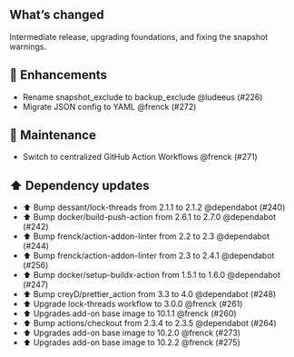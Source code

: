 ## What’s changed

Intermediate release, upgrading foundations, and fixing the snapshot warnings.

## 🚀 Enhancements

- Rename snapshot_exclude to backup_exclude @ludeeus (#226)
- Migrate JSON config to YAML @frenck (#272)

## 🧰 Maintenance

- Switch to centralized GitHub Action Workflows @frenck (#271)

## ⬆️ Dependency updates

- ⬆️ Bump dessant/lock-threads from 2.1.1 to 2.1.2 @dependabot (#240)
- ⬆️ Bump docker/build-push-action from 2.6.1 to 2.7.0 @dependabot (#242)
- ⬆️ Bump frenck/action-addon-linter from 2.2 to 2.3 @dependabot (#244)
- ⬆️ Bump frenck/action-addon-linter from 2.3 to 2.4.1 @dependabot (#256)
- ⬆️ Bump docker/setup-buildx-action from 1.5.1 to 1.6.0 @dependabot (#247)
- ⬆️ Bump creyD/prettier_action from 3.3 to 4.0 @dependabot (#248)
- ⬆️ Upgrade lock-threads workflow to 3.0.0 @frenck (#261)
- ⬆️ Upgrades add-on base image to 10.1.1 @frenck (#260)
- ⬆️ Bump actions/checkout from 2.3.4 to 2.3.5 @dependabot (#264)
- ⬆️ Upgrades add-on base image to 10.2.0 @frenck (#273)
- ⬆️ Upgrades add-on base image to 10.2.2 @frenck (#275)
